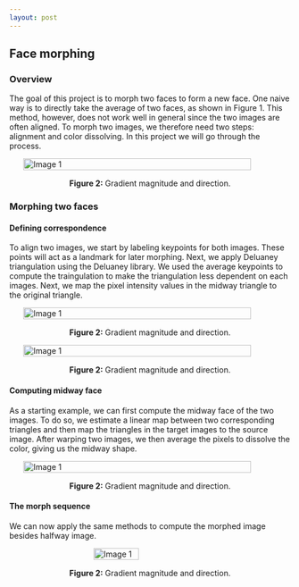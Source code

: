 ```yaml
---
layout: post
---
```


## Face morphing

### Overview

The goal of this project is to morph two faces to form a new face. One naive way is to directly take the average of two faces, as shown in Figure 1. This method, however, does not work well in general since the two images are often aligned. To morph two images, we therefore need two steps: alignment and color dissolving. In this project we will go through the process. 

<div style="display: flex; justify-content: center;">   
   <img src="{{ site.baseurl }}/assets/proj3_images/naive_align.png" alt="Image 1" style="width: 90%; height: auto;"> 
</div> 
<p style="text-align: center; margin-top: 15px;"><strong>Figure 2:</strong> Gradient magnitude and direction.</p>


### Morphing two faces

#### Defining correspondence

To align two images, we start by labeling keypoints for both images. These points will act as a landmark for later morphing. Next, we apply Deluaney triangulation using the Deluaney library. We used the average keypoints to compute the traingulation to make the triangulation less dependent on each images. Next, we map the pixel intensity values in the midway triangle to the original triangle.

<div style="display: flex; justify-content: center;">   
   <img src="{{ site.baseurl }}/assets/proj3_images/example.png" alt="Image 1" style="width: 90%; height: auto;"> 
</div> 
<p style="text-align: center; margin-top: 15px;"><strong>Figure 2:</strong> Gradient magnitude and direction.</p>



<div style="display: flex; justify-content: center;">   
   <img src="{{ site.baseurl }}/assets/proj3_images/triangles.png" alt="Image 1" style="width: 90%; height: auto;"> 
</div> 
<p style="text-align: center; margin-top: 15px;"><strong>Figure 2:</strong> Gradient magnitude and direction.</p>

#### Computing midway face

As a starting example, we can first compute the midway face of the two images. To do so, we estimate a linear map between two corresponding triangles and then map the triangles in the target images to the source image. After warping two images, we then average the pixels to dissolve the color, giving us the midway shape. 

<div style="display: flex; justify-content: center;">   
   <img src="{{ site.baseurl }}/assets/proj3_images/midway.png" alt="Image 1" style="width: 90%; height: auto;"> 
</div> 
<p style="text-align: center; margin-top: 15px;"><strong>Figure 2:</strong> Gradient magnitude and direction.</p>

#### The morph sequence

We can now apply the same methods to compute the morphed image besides halfway image.

<div style="display: flex; justify-content: center;">   
   <img src="{{ site.baseurl }}/assets/proj3_images/isaac_vincent_warped_dissolved.gif" alt="Image 1" style="width: 40%; height: auto;"> 
</div> 
<p style="text-align: center; margin-top: 15px;"><strong>Figure 2:</strong> Gradient magnitude and direction.</p>


